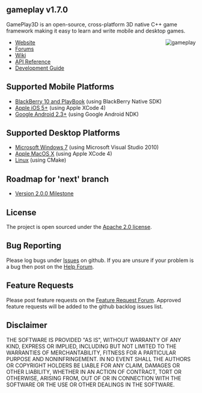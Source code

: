 ## gameplay v1.7.0

GamePlay3D is an open-source, cross-platform 3D native C++ game framework making it easy to learn and write mobile and desktop games. 

<img align="right" src="https://raw.github.com/wiki/blackberry/GamePlay/img/logo.png" alt="gameplay" />

- [Website](http://www.gameplay3d.org/)
- [Forums](http://www.gameplay3d.org/forums/)
- [Wiki](https://github.com/blackberry/GamePlay/wiki)
- [API Reference](http://www.gameplay3d.org/api.php)
- [Development Guide](https://github.com/blackberry/GamePlay/wiki#wiki-Development_Guide)

## Supported Mobile Platforms
- [BlackBerry 10 and PlayBook](https://github.com/blackberry/GamePlay/wiki/BlackBerry-Setup) (using BlackBerry Native SDK)
- [Apple iOS 5+](https://github.com/blackberry/GamePlay/wiki/Apple-Xcode-Setup) (using Apple XCode 4)
- [Google Android 2.3+](https://github.com/blackberry/GamePlay/wiki/Android-NDK-Setup) (using Google Android NDK)

## Supported Desktop Platforms
- [Microsoft Windows 7](https://github.com/blackberry/GamePlay/wiki/Visual-Studio-Setup) (using Microsoft Visual Studio 2010)
- [Apple MacOS X](https://github.com/blackberry/GamePlay/wiki/Apple-Xcode-Setup) (using Apple XCode 4)
- [Linux](https://github.com/blackberry/GamePlay/wiki/Linux-Setup) (using CMake)

## Roadmap for 'next' branch
- [Version 2.0.0 Milestone](https://github.com/blackberry/GamePlay/issues?milestone=6)

## License
The project is open sourced under the [Apache 2.0 license](http://www.tldrlegal.com/license/apache-license-2.0-%28apache-2.0%29).

## Bug Reporting
Please log bugs under [Issues](https://github.com/blackberry/GamePlay/issues) on github.
If you are unsure if your problem is a bug then post on the [Help Forum](http://www.gameplay3d.org/forums/viewforum.php?f=3).

## Feature Requests
Please post feature requests on the [Feature Request Forum](http://www.gameplay3d.org/forums/viewforum.php?f=4). Approved feature requests will be added to the github backlog issues list. 

## Disclaimer
THE SOFTWARE IS PROVIDED "AS IS", WITHOUT WARRANTY OF ANY KIND, EXPRESS OR IMPLIED, 
INCLUDING BUT NOT LIMITED TO THE WARRANTIES OF MERCHANTABILITY, FITNESS FOR A 
PARTICULAR PURPOSE AND NONINFRINGEMENT. IN NO EVENT SHALL THE AUTHORS OR COPYRIGHT 
HOLDERS BE LIABLE FOR ANY CLAIM, DAMAGES OR OTHER LIABILITY, WHETHER IN AN ACTION OF CONTRACT, 
TORT OR OTHERWISE, ARISING FROM, OUT OF OR IN CONNECTION WITH THE SOFTWARE OR THE USE OR 
OTHER DEALINGS IN THE SOFTWARE.
